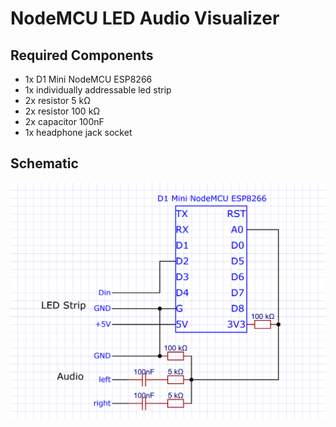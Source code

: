 # NodeMCU LED Audio Visualizer

## Required Components
 - 1x D1 Mini NodeMCU ESP8266
 - 1x individually addressable led strip
 - 2x resistor 5 kΩ
 - 2x resistor 100 kΩ
 - 2x capacitor 100nF
 - 1x headphone jack socket

## Schematic
![schematic](images/schematic.png)